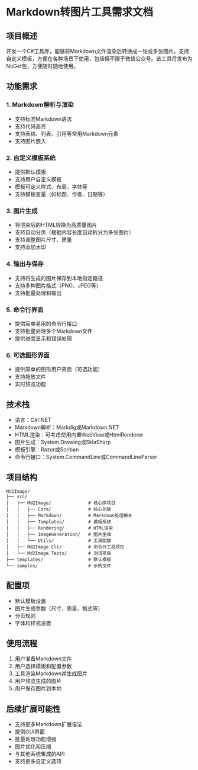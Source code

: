 # Markdown转图片工具需求文档

## 项目概述
开发一个C#工具库，能够将Markdown文件渲染后转换成一张或多张图片，支持自定义模板，方便在各种场景下使用，包括但不限于微信公众号。该工具将发布为NuGet包，方便随时随地使用。

## 功能需求

### 1. Markdown解析与渲染
- 支持标准Markdown语法
- 支持代码高亮
- 支持表格、列表、引用等常用Markdown元素
- 支持图片嵌入

### 2. 自定义模板系统
- 提供默认模板
- 支持用户自定义模板
- 模板可定义样式、布局、字体等
- 支持模板变量（如标题、作者、日期等）

### 3. 图片生成
- 将渲染后的HTML转换为高质量图片
- 支持自动分页（根据内容长度自动拆分为多张图片）
- 支持调整图片尺寸、质量
- 支持添加水印

### 4. 输出与保存
- 支持将生成的图片保存到本地指定路径
- 支持多种图片格式（PNG、JPEG等）
- 支持批量处理和输出

### 5. 命令行界面
- 提供简单易用的命令行接口
- 支持批量处理多个Markdown文件
- 提供进度显示和错误处理

### 6. 可选图形界面
- 提供简单的图形用户界面（可选功能）
- 支持拖放文件
- 实时预览功能

## 技术栈
- 语言：C#/.NET
- Markdown解析：Markdig或Markdown.NET
- HTML渲染：可考虑使用内置WebView或HtmlRenderer
- 图片生成：System.Drawing或SkiaSharp
- 模板引擎：Razor或Scriban
- 命令行接口：System.CommandLine或CommandLineParser

## 项目结构
```
Md2Image/
├── src/
│   ├── Md2Image/              # 核心库项目
│   │   ├── Core/              # 核心功能
│   │   ├── Markdown/          # Markdown处理相关
│   │   ├── Templates/         # 模板系统
│   │   ├── Rendering/         # HTML渲染
│   │   ├── ImageGeneration/   # 图片生成
│   │   └── Utils/             # 工具函数
│   ├── Md2Image.Cli/          # 命令行工具项目
│   └── Md2Image.Tests/        # 测试项目
├── templates/                 # 默认模板
└── samples/                   # 示例文件
```

## 配置项
- 默认模板设置
- 图片生成参数（尺寸、质量、格式等）
- 分页规则
- 字体和样式设置

## 使用流程
1. 用户准备Markdown文件
2. 用户选择模板和配置参数
3. 工具渲染Markdown并生成图片
4. 用户预览生成的图片
5. 用户保存图片到本地

## 后续扩展可能性
- 支持更多Markdown扩展语法
- 提供GUI界面
- 批量处理功能增强
- 图片优化和压缩
- 与其他系统集成的API
- 支持更多自定义选项
